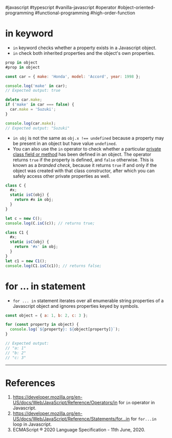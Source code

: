 #javascript #typescript #vanilla-javascript #operator #object-oriented-programming #functional-programming #high-order-function 

# in keyword
- `in` keyword checks whether a property exists in a Javascript object.
- `in` check both inherited properties and the object's own properties.
```javascript title='in operator syntax'
prop in object
#prop in object
```

```javascript title='in operator in Javascript'
const car = { make: 'Honda', model: 'Accord', year: 1998 };

console.log('make' in car);
// Expected output: true

delete car.make;
if ('make' in car === false) {
  car.make = 'Suzuki';
}

console.log(car.make);
// Expected output: "Suzuki"
```

- `in obj` is not the same as `obj.x !== undefined` because a property may be present in an object but have value `undefined`.
- You can also use the `in` operator to check whether a particular [private class field or method](https://developer.mozilla.org/en-US/docs/Web/JavaScript/Reference/Classes/Private_properties) has been defined in an object. The operator returns `true` if the property is defined, and `false` otherwise. This is known as a _branded check_, because it returns `true` if and only if the object was created with that class constructor, after which you can safely access other private properties as well.
```javascript title='in operator for private properties'
class C {
  #x;
  static isC(obj) {
    return #x in obj;
  }
}

let c = new C();
console.log(C.isC(c)); // returns true;

class C1 {
  #x;
  static isC(obj) {
    return '#x' in obj;
  }
}
let c1 = new C1();
console.log(C1.isC(c1)); // returns false;
```

# for ... in statement
- `for ... in` statement iterates over all enumerable string properties of a Javascript object and ignores properties keyed by symbols.
```javascript title='for in loop to iterate properties in object'
const object = { a: 1, b: 2, c: 3 };

for (const property in object) {
  console.log(`${property}: ${object[property]}`);
}

// Expected output:
// "a: 1"
// "b: 2"
// "c: 3"
```
---
# References
1. https://developer.mozilla.org/en-US/docs/Web/JavaScript/Reference/Operators/in for `in` operator in Javascript.
2. https://developer.mozilla.org/en-US/docs/Web/JavaScript/Reference/Statements/for...in for `for...in` loop in Javascript.
3. ECMAScript ® 2020 Language Specification - 11th June, 2020.